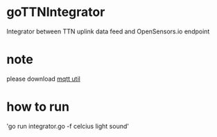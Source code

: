 # goTTNIntegrator
Integrator between TTN uplink data feed and OpenSensors.io endpoint

# note
please download [mqtt util](www.github.com/captainvera/go-utils)

# how to run

'go run integrator.go -f celcius light sound'
